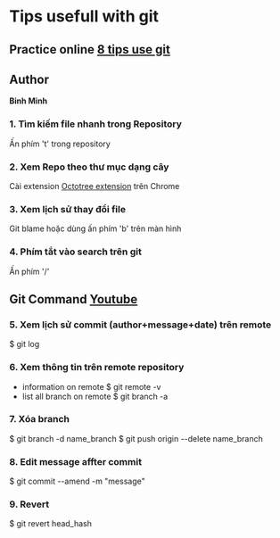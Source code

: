 # Tips usefull with git 

## Practice online [8 tips use git](https://topdev.vn/blog/lam-viec-voi-github/?fbclid=IwAR28B8PRFZbvbQl3JqXsDDjo7RKHtsYmaLRBJBCauWSsBHT49UQv7rMuuc0)

## Author
   **Binh Minh**
### 1. Tìm kiếm file nhanh trong Repository
Ấn phím 't' trong repository
### 2. Xem Repo theo thư mục dạng cây
Cài extension [Octotree extension](https://chrome.google.com/webstore/detail/octotree/bkhaagjahfmjljalopjnoealnfndnagc) trên Chrome

### 3. Xem lịch sử thay đổi file 
Git blame hoặc dùng ấn phím 'b' trên màn hình
### 4. Phím tắt vào search trên git 
Ấn phím '/'

## Git Command [Youtube](https://www.youtube.com/watch?v=HVsySz-h9r4&list=PL-osiE80TeTuRUfjRe54Eea17-YfnOOAx)

### 5. Xem lịch sử commit (author+message+date) trên remote
$ git log

### 6. Xem thông tin trên remote repository
- information on remote
$ git remote -v
- list all branch on remote
$ git branch -a 
### 7. Xóa branch
$ git branch -d name_branch 
$ git push origin --delete name_branch
### 8. Edit message affter commit
$ git commit --amend -m "message"
### 9. Revert 
$ git revert head_hash

